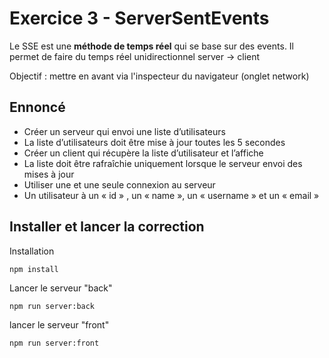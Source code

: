 # Exercice 3 - ServerSentEvents
Le SSE est une **méthode de temps réel** qui se base sur des events. 
Il permet de faire du temps réel unidirectionnel server -> client 

 Objectif : mettre en avant  via l'inspecteur du navigateur (onglet network)


## Ennoncé 

- Créer un serveur qui envoi une liste d’utilisateurs
- La liste d’utilisateurs doit être mise à jour toutes les 5 secondes
- Créer un client qui récupère la liste d’utilisateur et l’affiche
- La liste doit être rafraîchie uniquement lorsque le serveur envoi des mises à
jour
- Utiliser une et une seule connexion au serveur
- Un utilisateur à un « id » , un « name », un « username » et un « email »


## Installer et lancer la correction 

Installation
```
npm install
```


Lancer le serveur "back"
```
npm run server:back
```

lancer le serveur "front"
```
npm run server:front
```

